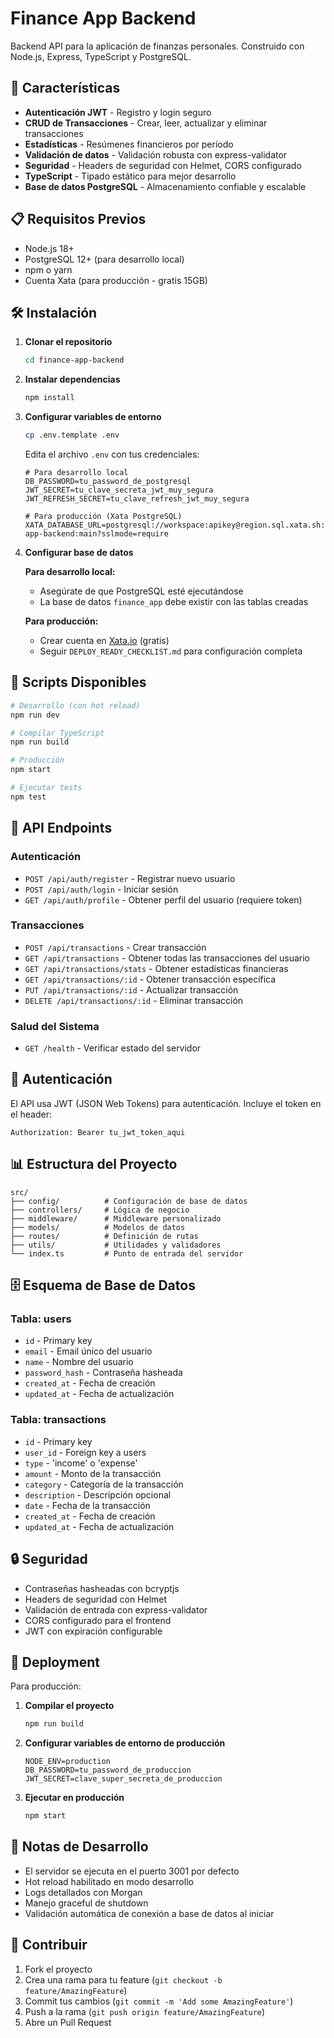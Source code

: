 # Finance App Backend

Backend API para la aplicación de finanzas personales. Construido con Node.js, Express, TypeScript y PostgreSQL.

## 🚀 Características

- **Autenticación JWT** - Registro y login seguro
- **CRUD de Transacciones** - Crear, leer, actualizar y eliminar transacciones
- **Estadísticas** - Resúmenes financieros por período
- **Validación de datos** - Validación robusta con express-validator
- **Seguridad** - Headers de seguridad con Helmet, CORS configurado
- **TypeScript** - Tipado estático para mejor desarrollo
- **Base de datos PostgreSQL** - Almacenamiento confiable y escalable

## 📋 Requisitos Previos

- Node.js 18+ 
- PostgreSQL 12+ (para desarrollo local)
- npm o yarn
- Cuenta Xata (para producción - gratis 15GB)

## 🛠️ Instalación

1. **Clonar el repositorio**
   ```bash
   cd finance-app-backend
   ```

2. **Instalar dependencias**
   ```bash
   npm install
   ```

3. **Configurar variables de entorno**
    ```bash
    cp .env.template .env
    ```
    Edita el archivo `.env` con tus credenciales:
    ```env
    # Para desarrollo local
    DB_PASSWORD=tu_password_de_postgresql
    JWT_SECRET=tu_clave_secreta_jwt_muy_segura
    JWT_REFRESH_SECRET=tu_clave_refresh_jwt_muy_segura
    
    # Para producción (Xata PostgreSQL)
    XATA_DATABASE_URL=postgresql://workspace:apikey@region.sql.xata.sh:5432/finance-app-backend:main?sslmode=require
    ```

4. **Configurar base de datos**
    
    **Para desarrollo local:**
    - Asegúrate de que PostgreSQL esté ejecutándose
    - La base de datos `finance_app` debe existir con las tablas creadas
    
    **Para producción:**
    - Crear cuenta en [Xata.io](https://xata.io) (gratis)
    - Seguir `DEPLOY_READY_CHECKLIST.md` para configuración completa

## 🚦 Scripts Disponibles

```bash
# Desarrollo (con hot reload)
npm run dev

# Compilar TypeScript
npm run build

# Producción
npm start

# Ejecutar tests
npm test
```

## 📡 API Endpoints

### Autenticación
- `POST /api/auth/register` - Registrar nuevo usuario
- `POST /api/auth/login` - Iniciar sesión
- `GET /api/auth/profile` - Obtener perfil del usuario (requiere token)

### Transacciones
- `POST /api/transactions` - Crear transacción
- `GET /api/transactions` - Obtener todas las transacciones del usuario
- `GET /api/transactions/stats` - Obtener estadísticas financieras
- `GET /api/transactions/:id` - Obtener transacción específica
- `PUT /api/transactions/:id` - Actualizar transacción
- `DELETE /api/transactions/:id` - Eliminar transacción

### Salud del Sistema
- `GET /health` - Verificar estado del servidor

## 🔑 Autenticación

El API usa JWT (JSON Web Tokens) para autenticación. Incluye el token en el header:

```
Authorization: Bearer tu_jwt_token_aqui
```

## 📊 Estructura del Proyecto

```
src/
├── config/          # Configuración de base de datos
├── controllers/     # Lógica de negocio
├── middleware/      # Middleware personalizado
├── models/          # Modelos de datos
├── routes/          # Definición de rutas
├── utils/           # Utilidades y validadores
└── index.ts         # Punto de entrada del servidor
```

## 🗄️ Esquema de Base de Datos

### Tabla: users
- `id` - Primary key
- `email` - Email único del usuario
- `name` - Nombre del usuario
- `password_hash` - Contraseña hasheada
- `created_at` - Fecha de creación
- `updated_at` - Fecha de actualización

### Tabla: transactions
- `id` - Primary key
- `user_id` - Foreign key a users
- `type` - 'income' o 'expense'
- `amount` - Monto de la transacción
- `category` - Categoría de la transacción
- `description` - Descripción opcional
- `date` - Fecha de la transacción
- `created_at` - Fecha de creación
- `updated_at` - Fecha de actualización

## 🔒 Seguridad

- Contraseñas hasheadas con bcryptjs
- Headers de seguridad con Helmet
- Validación de entrada con express-validator
- CORS configurado para el frontend
- JWT con expiración configurable

## 🚀 Deployment

Para producción:

1. **Compilar el proyecto**
   ```bash
   npm run build
   ```

2. **Configurar variables de entorno de producción**
   ```env
   NODE_ENV=production
   DB_PASSWORD=tu_password_de_produccion
   JWT_SECRET=clave_super_secreta_de_produccion
   ```

3. **Ejecutar en producción**
   ```bash
   npm start
   ```

## 📝 Notas de Desarrollo

- El servidor se ejecuta en el puerto 3001 por defecto
- Hot reload habilitado en modo desarrollo
- Logs detallados con Morgan
- Manejo graceful de shutdown
- Validación automática de conexión a base de datos al iniciar

## 🤝 Contribuir

1. Fork el proyecto
2. Crea una rama para tu feature (`git checkout -b feature/AmazingFeature`)
3. Commit tus cambios (`git commit -m 'Add some AmazingFeature'`)
4. Push a la rama (`git push origin feature/AmazingFeature`)
5. Abre un Pull Request
